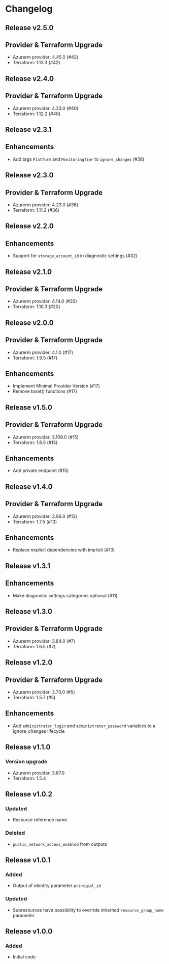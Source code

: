 # Changelog

## Release v2.5.0

## Provider & Terraform Upgrade
- Azurerm provider: 4.45.0 (#42)
- Terraform: 1.13.3 (#42)
   
## Release v2.4.0

## Provider & Terraform Upgrade
- Azurerm provider: 4.33.0 (#40)
- Terraform: 1.12.2 (#40)
   
## Release v2.3.1

## Enhancements

- Add tags `Platform` and `MonitoringTier` to `ignore_changes` (#38)


   
## Release v2.3.0

## Provider & Terraform Upgrade
- Azurerm provider: 4.23.0 (#36)
- Terraform: 1.11.2 (#36)
   
## Release v2.2.0

## Enhancements

- Support for `storage_account_id` in diagnostic settings (#32)


   
## Release v2.1.0

## Provider & Terraform Upgrade
- Azurerm provider: 4.14.0 (#20)
- Terraform: 1.10.3 (#20)
   
## Release v2.0.0

## Provider & Terraform Upgrade
- Azurerm provider: 4.1.0 (#17)
- Terraform: 1.9.5 (#17)
## Enhancements
- Implement Minimal Provider Version (#17)
- Remove toset() functions (#17)
   
## Release v1.5.0

## Provider & Terraform Upgrade
- Azurerm provider: 3.108.0 (#15)
- Terraform: 1.8.5 (#15)
## Enhancements
- Add private endpoint (#15)
   
## Release v1.4.0

## Provider & Terraform Upgrade

- Azurerm provider: 3.96.0 (#13)
- Terraform: 1.7.5 (#13)

## Enhancements

- Replace explicit dependencies with implicit (#13)
   
## Release v1.3.1

## Enhancements

- Make diagnostic settings categories optional (#11)


   
## Release v1.3.0

## Provider & Terraform Upgrade
- Azurerm provider: 3.84.0 (#7)
- Terraform: 1.6.5 (#7)
   
## Release v1.2.0

## Provider & Terraform Upgrade
- Azurerm provider: 3.73.0 (#5)
- Terraform: 1.5.7 (#5)

## Enhancements

- Add `administrator_login` and `administrator_password` variables to a ignore_changes lifecycle 
   
## Release v1.1.0

### Version upgrade
- Azurerm provider: 3.67.0
- Terraform: 1.5.4
   
## Release v1.0.2

### Updated
- Resource reference name
### Deleted
- `public_network_access_enabled` from outputs
   
## Release v1.0.1

### Added
- Output of identity parameter `principal_id` 

### Updated
- Subresources have possibility to override inherited `resource_group_name` parameter
   
## Release v1.0.0

### Added

- Initial code
   